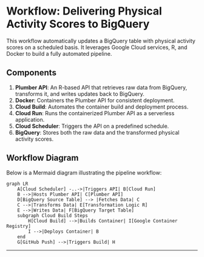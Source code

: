 # Workflow: Delivering Physical Activity Scores to BigQuery

This workflow automatically updates a BigQuery table with physical activity scores on a scheduled basis. It leverages Google Cloud services, R, and Docker to build a fully automated pipeline.


## Components

1. **Plumber API**: An R-based API that retrieves raw data from BigQuery, transforms it, and writes updates back to BigQuery.
2. **Docker**: Containers the Plumber API for consistent deployment.
3. **Cloud Build**: Automates the container build and deployment process.
4. **Cloud Run**: Runs the containerized Plumber API as a serverless application.
5. **Cloud Scheduler**: Triggers the API on a predefined schedule.
6. **BigQuery**: Stores both the raw data and the transformed physical activity scores.


## Workflow Diagram

Below is a Mermaid diagram illustrating the pipeline workflow:

```mermaid
graph LR
    A[Cloud Scheduler] -..->|Triggers API| B[Cloud Run]
    B -->|Hosts Plumber API| C[Plumber API]
    D[BigQuery Source Table] --> |Fetches Data| C
    C -->|Transforms Data| E[Transformation Logic R]
    E -->|Writes Data| F[BigQuery Target Table]
    subgraph Cloud Build Steps
        H[Cloud Build] -->|Builds Container| I[Google Container Registry]
        I -->|Deploys Container| B
    end
    G[GitHub Push] -->|Triggers Build| H
```

---
